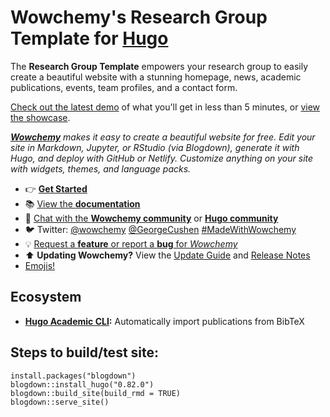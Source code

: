 # Wowchemy's Research Group Template for [Hugo](https://github.com/gohugoio/hugo)

The **Research Group Template** empowers your research group to easily create a beautiful website with a stunning homepage, news, academic publications, events, team profiles, and a contact form.

[Check out the latest demo](https://research-group.netlify.app/) of what you'll get in less than 5 minutes, or [view the showcase](https://wowchemy.com/user-stories/).

_[**Wowchemy**](https://wowchemy.com) makes it easy to create a beautiful website for free. Edit your site in Markdown, Jupyter, or RStudio (via Blogdown), generate it with Hugo, and deploy with GitHub or Netlify. Customize anything on your site with widgets, themes, and language packs._

- 👉 [**Get Started**](https://wowchemy.com/templates/)
- 📚 [View the **documentation**](https://wowchemy.com/docs/)
- 💬 [Chat with the **Wowchemy community**](https://discord.gg/z8wNYzb) or [**Hugo community**](https://discourse.gohugo.io)
- 🐦 Twitter: [@wowchemy](https://twitter.com/wowchemy) [@GeorgeCushen](https://twitter.com/GeorgeCushen) [#MadeWithWowchemy](https://twitter.com/search?q=(%23MadeWithWowchemy%20OR%20%23MadeWithAcademic)&src=typed_query)
- 💡 [Request a **feature** or report a **bug** for _Wowchemy_](https://github.com/wowchemy/wowchemy-hugo-modules/issues)
- ⬆️ **Updating Wowchemy?** View the [Update Guide](https://wowchemy.com/docs/update/) and [Release Notes](https://wowchemy.com/updates/)
- [Emojis!](https://github.com/ikatyang/emoji-cheat-sheet)

## Ecosystem

* **[Hugo Academic CLI](https://github.com/wowchemy/hugo-academic-cli/):** Automatically import publications from BibTeX


## Steps to build/test site:
```{r}
install.packages("blogdown")
blogdown::install_hugo("0.82.0")
blogdown::build_site(build_rmd = TRUE)
blogdown::serve_site()
```

